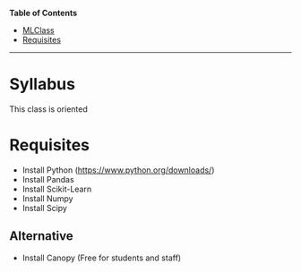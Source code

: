 **Table of Contents**  

- [MLClass](#)
- [Requisites](#)

***


# Syllabus

This class is oriented 

# Requisites

- Install Python (https://www.python.org/downloads/)
- Install Pandas
- Install Scikit-Learn
- Install Numpy
- Install Scipy

## Alternative

- Install Canopy (Free for students and staff)



